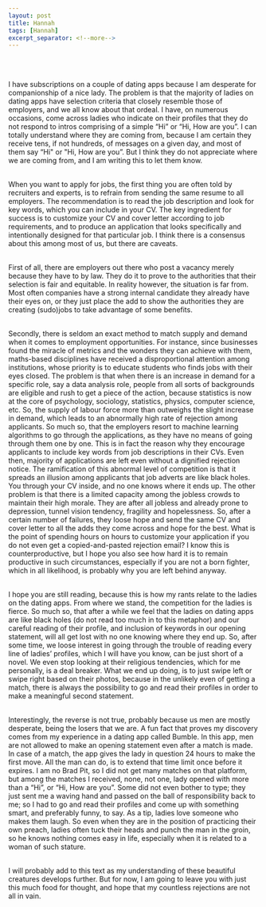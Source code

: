 ```yaml
---
layout: post
title: Hannah
tags: [Hannah]
excerpt_separator: <!--more-->
---
```




<br><br>

<p align="justify">

I have subscriptions on a couple of dating apps because I am desperate for companionship of a nice lady. The problem is that the majority of ladies on dating apps have selection criteria that closely resemble those of employers, and we all know about that ordeal. I have, on numerous occasions, come across ladies who indicate on their profiles that they do not respond to intros comprising of a simple “Hi” or “Hi, How are you”. <!--more--> I can totally understand where they are coming from, because I am certain they receive tens, if not hundreds, of messages on a given day, and most of them say “Hi" or "Hi, How are you”. But I think they do not appreciate where we are coming from, and I am writing this to let them know. <br><br>

When you want to apply for jobs, the first thing you are often told by recruiters and experts, is to refrain from sending the same resume to all employers. The recommendation is to read the job description and look for key words, which you can include in your CV. The key ingredient for success is to customize your CV and cover letter according to job requirements, and to produce an application that looks specifically and intentionally designed for that particular job. I think there is a consensus about this among most of us, but there are caveats. <br><br>

First of all, there are employers out there who post a vacancy merely because they have to by law. They do it to prove to the authorities that their selection is fair and equitable. In reality however, the situation is far from. Most often companies have a strong internal candidate they already have their eyes on, or they just place the add to show the authorities they are creating (sudo)jobs to take advantage of some benefits. <br><br>

Secondly, there is seldom an exact method to match supply and demand when it comes to employment opportunities. For instance, since businesses found the miracle of metrics and the wonders they can achieve with them, maths-based disciplines have received a disproportional attention among institutions, whose priority is to educate students who finds jobs with their eyes closed. The problem is that when there is an increase in demand for a specific role, say a data analysis role, people from all sorts of backgrounds are eligible and rush to get a piece of the action, because statistics is now at the core of psychology, sociology, statistics, physics, computer science, etc. So, the supply of labour force more than outweighs the slight increase in demand, which leads to an abnormally high rate of rejection among applicants. So much so, that the employers resort to machine learning algorithms to go through the applications, as they have no means of going through them one by one. This is in fact the reason why they encourage applicants to include key words from job descriptions in their CVs. Even then, majority of applications are left even without a dignified rejection notice. The ramification of this abnormal level of competition is that it spreads an illusion among applicants that job adverts are like black holes. You through your CV inside, and no one knows where it ends up. The other problem is that there is a limited capacity among the jobless crowds to maintain their high morale. They are after all jobless and already prone to depression, tunnel vision tendency, fragility and hopelessness. So, after a certain number of failures, they loose hope and send the same CV and cover letter to all the adds they come across and hope for the best. What is the point of spending hours on hours to customize your application if you do not even get a copied-and-pasted rejection email? I know this is counterproductive, but I hope you also see how hard it is to remain productive in such circumstances, especially if you are not a born fighter, which in all likelihood, is probably why you are left behind anyway. <br><br>

I hope you are still reading, because this is how my rants relate to the ladies on the dating apps. From where we stand, the competition for the ladies is fierce.  So much so, that after a while we feel that the ladies on dating apps are like black holes (do not read too much in to this metaphor) and our careful reading of their profile, and inclusion of keywords in our opening statement, will all get lost with no one knowing where they end up. So, after some time, we loose interest in going through the trouble of reading every line of ladies’ profiles, which I will have you know, can be just short of a novel. We even stop looking at their religious tendencies, which for me personally, is a deal breaker. What we end up doing, is to just swipe left or swipe right based on their photos, because in the unlikely even of getting a match, there is always the possibility to go and read their profiles in order to make a meaningful second statement. <br><br>

Interestingly, the reverse is not true, probably because us men are mostly desperate, being the losers that we are. A fun fact that proves my discovery comes from my experience in a dating app called Bumble. In this app, men are not allowed to make an opening statement even after a match is made. In case of a match, the app gives the lady in question 24 hours to make the first move. All the man can do, is to extend that time limit once before it expires. I am no Brad Pit, so I did not get many matches on that platform, but among the matches I received, none, not one, lady opened with more than a “Hi”, or “Hi, How are you”. Some did not even bother to type; they just sent me a waving hand and passed on the ball of responsibility back to me; so I had to go and read their profiles and come up with something smart, and preferably funny, to say. As a tip, ladies love someone who makes them laugh. So even when they are in the position of practicing their own preach, ladies often tuck their heads and punch the man in the groin, so he knows nothing comes easy in life, especially when it is related to a woman of such stature. <br><br>

I will probably add to this text as my understanding of these beautiful creatures develops further. But for now, I am going to leave you with just this much food for thought, and hope that my countless rejections are not all in vain. <br><br>
</p>  
  <br><br><br><br>
